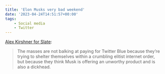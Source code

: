 ```yaml
---
title: 'Elon Musks very bad weekend'
date: '2023-04-24T14:51:57+00:00'
tags:
    - Social media
    - Twitter
---
```


[Alex Kirshner for Slate](https://slate.com/technology/2023/04/elon-musk-twitter-blue-checkmarks-verification-lebron-james.html):

> The masses are not balking at paying for Twitter Blue because they’re trying to shelter themselves within a crumbling elitist internet order, but because they think Musk is offering an unworthy product and is also a dickhead.

